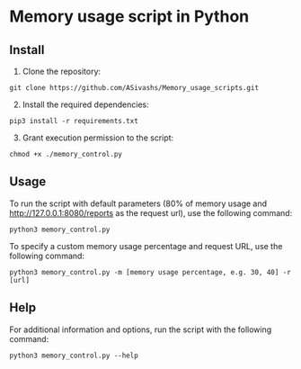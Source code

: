 # Memory usage script in Python

## Install 

1. Clone the repository:
```
git clone https://github.com/ASivashs/Memory_usage_scripts.git
```

2. Install the required dependencies:
```
pip3 install -r requirements.txt
```

3. Grant execution permission to the script:
```
chmod +x ./memory_control.py
```


## Usage

To run the script with default parameters (80% of memory usage and http://127.0.0.1:8080/reports as the request url), use the following command:
```
python3 memory_control.py
```

To specify a custom memory usage percentage and request URL, use the following command:
```
python3 memory_control.py -m [memory usage percentage, e.g. 30, 40] -r [url]
```


## Help

For additional information and options, run the script with the following command:
```
python3 memory_control.py --help
```
